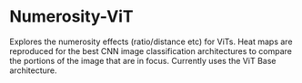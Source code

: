 # Numerosity-ViT
Explores the numerosity effects (ratio/distance etc) for ViTs. Heat maps are reproduced for the best CNN image classification architectures  to compare the portions of the image that are in focus.
Currently uses the ViT Base architecture. 